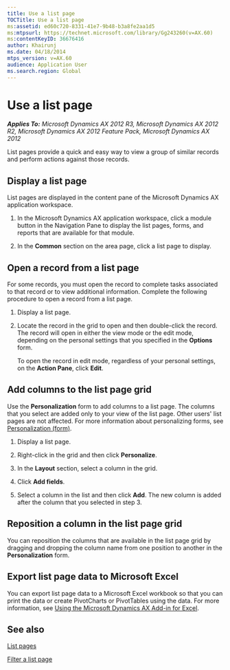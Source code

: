```yaml
---
title: Use a list page
TOCTitle: Use a list page
ms:assetid: ed60c720-8331-41e7-9b48-b3a8fe2aa1d5
ms:mtpsurl: https://technet.microsoft.com/library/Gg243260(v=AX.60)
ms:contentKeyID: 36676416
author: Khairunj
ms.date: 04/18/2014
mtps_version: v=AX.60
audience: Application User
ms.search.region: Global
---
```


# Use a list page 


_**Applies To:** Microsoft Dynamics AX 2012 R3, Microsoft Dynamics AX 2012 R2, Microsoft Dynamics AX 2012 Feature Pack, Microsoft Dynamics AX 2012_

List pages provide a quick and easy way to view a group of similar records and perform actions against those records.

## Display a list page

List pages are displayed in the content pane of the Microsoft Dynamics AX application workspace.

1.  In the Microsoft Dynamics AX application workspace, click a module button in the Navigation Pane to display the list pages, forms, and reports that are available for that module.

2.  In the **Common** section on the area page, click a list page to display.

## Open a record from a list page

For some records, you must open the record to complete tasks associated to that record or to view additional information. Complete the following procedure to open a record from a list page.

1.  Display a list page.

2.  Locate the record in the grid to open and then double-click the record. The record will open in either the view mode or the edit mode, depending on the personal settings that you specified in the **Options** form.
    
    To open the record in edit mode, regardless of your personal settings, on the **Action Pane**, click **Edit**.

## Add columns to the list page grid

Use the **Personalization** form to add columns to a list page. The columns that you select are added only to your view of the list page. Other users' list pages are not affected. For more information about personalizing forms, see [Personalization (form)](https://technet.microsoft.com/library/aa597239\(v=ax.60\)).

1.  Display a list page.

2.  Right-click in the grid and then click **Personalize**.

3.  In the **Layout** section, select a column in the grid.

4.  Click **Add fields**.

5.  Select a column in the list and then click **Add**. The new column is added after the column that you selected in step 3.

## Reposition a column in the list page grid

You can reposition the columns that are available in the list page grid by dragging and dropping the column name from one position to another in the **Personalization** form.

## Export list page data to Microsoft Excel

You can export list page data to a Microsoft Excel workbook so that you can print the data or create PivotCharts or PivotTables using the data. For more information, see [Using the Microsoft Dynamics AX Add-in for Excel](using-the-microsoft-dynamics-ax-add-in-for-excel.md).

## See also

[List pages](list-pages.md)

[Filter a list page](filter-a-list-page.md)

  


